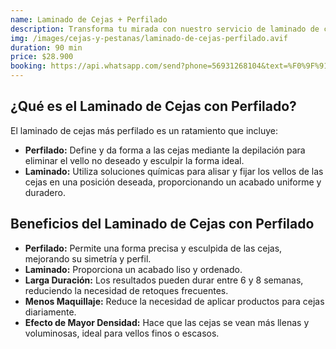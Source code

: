 ```yaml
---
name: Laminado de Cejas + Perfilado
description: Transforma tu mirada con nuestro servicio de laminado de cejas + perfilado. Logra cejas más definidas y con forma perfecta, gracias a nuestros tratamientos profesionales y personalizados.
img: /images/cejas-y-pestanas/laminado-de-cejas-perfilado.avif
duration: 90 min
price: $28.900
booking: https://api.whatsapp.com/send?phone=56931268104&text=%F0%9F%91%8B%F0%9F%8F%BB%20%C2%A1Hola!%20Quisiera%20agendar%20una%20hora%20para%20el%20laminado%20de%20cejas%20%2B%20perfilado.
---
```


## ¿Qué es el Laminado de Cejas con Perfilado?

El laminado de cejas más perfilado es un ratamiento que incluye:

- **Perfilado:** Define y da forma a las cejas mediante la depilación para eliminar el vello no deseado y esculpir la forma ideal.
- **Laminado:** Utiliza soluciones químicas para alisar y fijar los vellos de las cejas en una posición deseada, proporcionando un acabado uniforme y duradero.

## Beneficios del Laminado de Cejas con Perfilado

- **Perfilado:** Permite una forma precisa y esculpida de las cejas, mejorando su simetría y perfil.
- **Laminado:** Proporciona un acabado liso y ordenado.
- **Larga Duración:** Los resultados pueden durar entre 6 y 8 semanas, reduciendo la necesidad de retoques frecuentes.
- **Menos Maquillaje:** Reduce la necesidad de aplicar productos para cejas diariamente.
- **Efecto de Mayor Densidad:** Hace que las cejas se vean más llenas y voluminosas, ideal para vellos finos o escasos.
